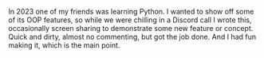 In 2023 one of my friends was learning Python. I wanted to show off some of its OOP features, so while we were chilling in a Discord call I wrote this, occasionally screen sharing to demonstrate some new feature or concept. Quick and dirty, almost no commenting, but got the job done. And I had fun making it, which is the main point. 